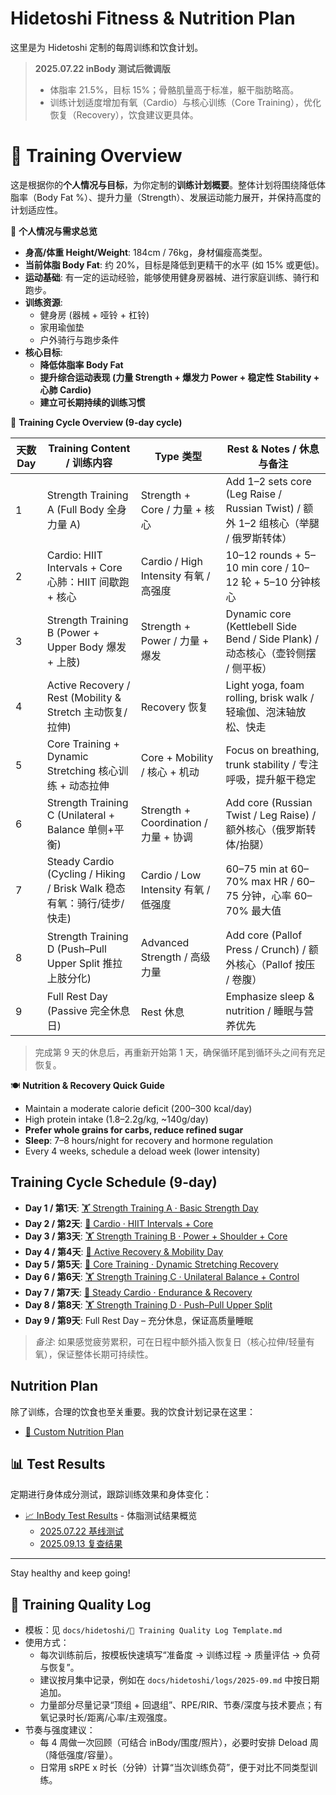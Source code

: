 # Hidetoshi Fitness & Nutrition Plan

这里是为 Hidetoshi 定制的每周训练和饮食计划。

> **2025.07.22 inBody 测试后微调版**
> - 体脂率 21.5%，目标 15%；骨骼肌量高于标准，躯干脂肪略高。
> - 训练计划适度增加有氧（Cardio）与核心训练（Core Training），优化恢复（Recovery），饮食建议更具体。

# 📅 Training Overview

这是根据你的**个人情况与目标**，为你定制的**训练计划概要**。整体计划将围绕降低体脂率（Body Fat %）、提升力量（Strength）、发展运动能力展开，并保持高度的计划适应性。

👤 **个人情况与需求总览**

- **身高/体重 Height/Weight**: 184cm / 76kg，身材偏瘦高类型。
- **当前体脂 Body Fat**: 约 20%，目标是降低到更精干的水平 (如 15% 或更低)。
- **运动基础**: 有一定的运动经验，能够使用健身房器械、进行家庭训练、骑行和跑步。
- **训练资源**:
  - 健身房 (器械 + 哑铃 + 杠铃)
  - 家用瑜伽垫
  - 户外骑行与跑步条件
- **核心目标**:
  - **降低体脂率 Body Fat**
  - **提升综合运动表现 (力量 Strength + 爆发力 Power + 稳定性 Stability + 心肺 Cardio)**
  - **建立可长期持续的训练习惯**

📅 **Training Cycle Overview (9-day cycle)**

| 天数 Day | Training Content / 训练内容 | Type 类型 | Rest & Notes / 休息与备注 |
|-----|------------------|------|--------------|
| 1 | Strength Training A (Full Body 全身力量 A) | Strength + Core / 力量 + 核心 | Add 1–2 sets core (Leg Raise / Russian Twist) / 额外 1–2 组核心（举腿 / 俄罗斯转体） |
| 2 | Cardio: HIIT Intervals + Core 心肺：HIIT 间歇跑 + 核心 | Cardio / High Intensity 有氧 / 高强度 | 10–12 rounds + 5–10 min core / 10–12 轮 + 5–10 分钟核心 |
| 3 | Strength Training B (Power + Upper Body 爆发 + 上肢) | Strength + Power / 力量 + 爆发 | Dynamic core (Kettlebell Side Bend / Side Plank) / 动态核心（壶铃侧摆 / 侧平板） |
| 4 | Active Recovery / Rest (Mobility & Stretch 主动恢复/拉伸) | Recovery 恢复 | Light yoga, foam rolling, brisk walk / 轻瑜伽、泡沫轴放松、快走 |
| 5 | Core Training + Dynamic Stretching 核心训练 + 动态拉伸 | Core + Mobility / 核心 + 机动 | Focus on breathing, trunk stability / 专注呼吸，提升躯干稳定 |
| 6 | Strength Training C (Unilateral + Balance 单侧+平衡) | Strength + Coordination / 力量 + 协调 | Add core (Russian Twist / Leg Raise) / 额外核心（俄罗斯转体/抬腿） |
| 7 | Steady Cardio (Cycling / Hiking / Brisk Walk 稳态有氧：骑行/徒步/快走) | Cardio / Low Intensity 有氧 / 低强度 | 60–75 min at 60–70% max HR / 60–75 分钟，心率 60–70% 最大值 |
| 8 | Strength Training D (Push–Pull Upper Split 推拉上肢分化) | Advanced Strength / 高级力量 | Add core (Pallof Press / Crunch) / 额外核心（Pallof 按压 / 卷腹） |
| 9 | Full Rest Day (Passive 完全休息日) | Rest 休息 | Emphasize sleep & nutrition / 睡眠与营养优先 |

> 完成第 9 天的休息后，再重新开始第 1 天，确保循环尾到循环头之间有充足恢复。

🍽️ **Nutrition & Recovery Quick Guide**

- Maintain a moderate calorie deficit (200–300 kcal/day)
- High protein intake (1.8–2.2g/kg, ~140g/day)
- **Prefer whole grains for carbs, reduce refined sugar**
- **Sleep**: 7–8 hours/night for recovery and hormone regulation
- Every 4 weeks, schedule a deload week (lower intensity)


## Training Cycle Schedule (9-day)

- **Day 1 / 第1天**: [🏋️ Strength Training A · Basic Strength Day](./🏋️%20Strength%20Training%20A%20-%20Basic%20Strength%20Day.md)
- **Day 2 / 第2天**: [🏃 Cardio · HIIT Intervals + Core](./🏃%20Cardio%20-%20HIIT%20Intervals%20+%20Core.md)
- **Day 3 / 第3天**: [🏋️ Strength Training B · Power + Shoulder + Core](./🏋️%20Strength%20Training%20B%20-%20Power%20+%20Shoulder%20+%20Core.md)
- **Day 4 / 第4天**: [🧘 Active Recovery & Mobility Day](./🧘%20Active%20Recovery%20-%20Mobility%20&%20Stretch%20Day.md)
- **Day 5 / 第5天**: [🧘 Core Training · Dynamic Stretching Recovery](./🧘%20Core%20Training%20+%20Dynamic%20Stretching%20Recovery.md)
- **Day 6 / 第6天**: [🏋️ Strength Training C · Unilateral Balance + Control](./🏋️%20Strength%20Training%20C%20-%20Unilateral%20Balance%20+%20Control.md)
- **Day 7 / 第7天**: [🚶 Steady Cardio · Endurance & Recovery](./🚶%20Steady%20Cardio%20-%20Endurance%20&%20Recovery.md)
- **Day 8 / 第8天**: [🏋️ Strength Training D · Push–Pull Upper Split](./🏋️%20Strength%20Training%20D%20-%20Push-Pull%20Upper%20Split.md)
- **Day 9 / 第9天**: Full Rest Day – 充分休息，保证高质量睡眠

> *备注*: 如果感觉疲劳累积，可在日程中额外插入恢复日（核心拉伸/轻量有氧），保证整体长期可持续性。

## Nutrition Plan

除了训练，合理的饮食也至关重要。我的饮食计划记录在这里：

- [🥗 Custom Nutrition Plan](./🥗%20定制饮食方案.md)

## 📊 Test Results

定期进行身体成分测试，跟踪训练效果和身体变化：

- [📈 InBody Test Results](./test-results/README.md) - 体脂测试结果概览
  - [2025.07.22 基线测试](./test-results/inBody%202025.07.22%2019:34.md)
  - [2025.09.13 复查结果](./test-results/inBody%202025.09.13.md)

---

Stay healthy and keep going! 

## 🧾 Training Quality Log

- 模板：见 `docs/hidetoshi/📓 Training Quality Log Template.md`
- 使用方式：
  - 每次训练前后，按模板快速填写“准备度 → 训练过程 → 质量评估 → 负荷与恢复”。
  - 建议按月集中记录，例如在 `docs/hidetoshi/logs/2025-09.md` 中按日期追加。
  - 力量部分尽量记录“顶组 + 回退组”、RPE/RIR、节奏/深度与技术要点；有氧记录时长/距离/心率/主观强度。
- 节奏与强度建议：
  - 每 4 周做一次回顾（可结合 inBody/围度/照片），必要时安排 Deload 周（降低强度/容量）。
  - 日常用 sRPE x 时长（分钟）计算“当次训练负荷”，便于对比不同类型训练。
